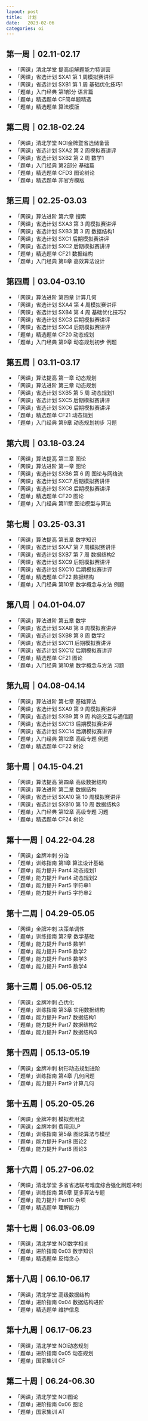 ```yaml
---
layout: post
title:  计划
date:   2023-02-06
categories: oi
---
```


## 第一周｜02.11-02.17

*   「网课」清北学堂 提高组解题能力特训营
*   「网课」省选计划 SXA1 第 1 周模拟赛讲评
*   「网课」省选计划 SXB1 第 1 周 基础优化技巧1
*   「题单」入门经典 第1部分 语言篇
*   「题单」精选题单 CF简单题精选
*   「题单」精选题单 算法模版

## 第二周｜02.18-02.24

*   「网课」清北学堂 NOI金牌暨省选储备营
*   「网课」省选计划 SXA2 第 2 周模拟赛讲评
*   「网课」省选计划 SXB2 第 2 周 数学1
*   「题单」入门经典 第2部分 基础篇
*   「题单」精选题单 CFD3 图论树论
*   「题单」精选题单 非官方模版

## 第三周｜02.25-03.03

*   「网课」算法进阶 第六章 搜索
*   「网课」省选计划 SXA3 第 3 周模拟赛讲评
*   「网课」省选计划 SXB3 第 3 周 数据结构1
*   「网课」省选计划 SXC1 后期模拟赛讲评
*   「网课」省选计划 SXC2 后期模拟赛讲评
*   「题单」精选题单 CF21 数据结构
*   「题单」入门经典 第8章 高效算法设计

## 第四周｜03.04-03.10

*   「网课」算法进阶 第四章 计算几何
*   「网课」省选计划 SXA4 第 4 周模拟赛讲评
*   「网课」省选计划 SXB4 第 4 周 基础优化技巧2
*   「网课」省选计划 SXC3 后期模拟赛讲评
*   「网课」省选计划 SXC4 后期模拟赛讲评
*   「题单」精选题单 CF20 动态规划
*   「题单」入门经典 第9章 动态规划初步 例题

## 第五周｜03.11-03.17

*   「网课」算法提高 第一章 动态规划
*   「网课」算法进阶 第三章 动态规划
*   「网课」省选计划 SXB5 第 5 周 动态规划1
*   「网课」省选计划 SXC5 后期模拟赛讲评
*   「网课」省选计划 SXC6 后期模拟赛讲评
*   「题单」精选题单 CF21 动态规划
*   「题单」入门经典 第9章 动态规划初步 习题

## 第六周｜03.18-03.24

*   「网课」算法提高 第三章 图论
*   「网课」算法进阶 第一章 图论
*   「网课」省选计划 SXB6 第 6 周 图论与网络流
*   「网课」省选计划 SXC7 后期模拟赛讲评
*   「网课」省选计划 SXC8 后期模拟赛讲评
*   「题单」精选题单 CF20 图论
*   「题单」入门经典 第11章 图论模型与算法

## 第七周｜03.25-03.31

*   「网课」算法提高 第五章 数学知识
*   「网课」省选计划 SXA7 第 7 周模拟赛讲评
*   「网课」省选计划 SXB7 第 7 周 数据结构2
*   「网课」省选计划 SXC9 后期模拟赛讲评
*   「网课」省选计划 SXC10 后期模拟赛讲评
*   「题单」精选题单 CF22 数据结构
*   「题单」入门经典 第10章 数学概念与方法 例题

## 第八周｜04.01-04.07

*   「网课」算法进阶 第五章 数学
*   「网课」省选计划 SXA8 第 8 周模拟赛讲评
*   「网课」省选计划 SXB8 第 8 周 数学2
*   「网课」省选计划 SXC11 后期模拟赛讲评
*   「网课」省选计划 SXC12 后期模拟赛讲评
*   「题单」精选题单 CF21 图论
*   「题单」入门经典 第10章 数学概念与方法 习题

## 第九周｜04.08-04.14

*   「网课」算法进阶 第七章 基础算法
*   「网课」省选计划 SXA9 第 9 周模拟赛讲评
*   「网课」省选计划 SXB9 第 9 周 构造交互与通信题
*   「网课」省选计划 SXC13 后期模拟赛讲评
*   「网课」省选计划 SXC14 后期模拟赛讲评
*   「题单」入门经典 第12章 高级专题 例题
*   「题单」精选题单 CF22 树论

## 第十周｜04.15-04.21

*   「网课」算法提高 第四章 高级数据结构
*   「网课」算法进阶 第二章 数据结构
*   「网课」省选计划 SXA10 第 10 周模拟赛讲评
*   「网课」省选计划 SXB10 第 10 周 数据结构3
*   「题单」入门经典 第12章 高级专题 习题
*   「题单」精选题单 CF24 树论

## 第十一周｜04.22-04.28

*   「网课」金牌冲刺 分治
*   「题单」训练指南 第1章 算法设计基础
*   「题单」能力提升 Part4 动态规划1
*   「题单」能力提升 Part4 动态规划2
*   「题单」能力提升 Part5 字符串1
*   「题单」能力提升 Part5 字符串2

## 第十二周｜04.29-05.05

*   「网课」金牌冲刺 决策单调性
*   「题单」训练指南 第2章 数学基础
*   「题单」能力提升 Part6 数学1
*   「题单」能力提升 Part6 数学2
*   「题单」能力提升 Part6 数学3
*   「题单」能力提升 Part6 数学4

## 第十三周｜05.06-05.12

*   「网课」金牌冲刺 凸优化
*   「题单」训练指南 第3章 实用数据结构
*   「题单」能力提升 Part7 数据结构1
*   「题单」能力提升 Part7 数据结构2
*   「题单」能力提升 Part7 数据结构3

## 第十四周｜05.13-05.19

*   「网课」金牌冲刺 树形动态规划进阶
*   「题单」训练指南 第4章 几何问题
*   「题单」能力提升 Part9 计算几何

## 第十五周｜05.20-05.26

*   「网课」金牌冲刺 模拟费用流
*   「网课」金牌冲刺 费用流LP
*   「题单」训练指南 第5章 图论算法与模型
*   「题单」能力提升 Part8 图论2
*   「题单」能力提升 Part8 图论3

## 第十六周｜05.27-06.02

*   「网课」清北学堂 多省省选联考难度综合强化刷题冲刺
*   「题单」训练指南 第6章 更多算法专题
*   「题单」能力提升 Part10 杂项
*   「题单」精选题单 理解能力

## 第十七周｜06.03-06.09

*   「网课」清北学堂 NOI数学相关
*   「题单」进阶指南 0x03 数学知识
*   「题单」精选题单 反悔贪心

## 第十八周｜06.10-06.17

*   「网课」清北学堂 高级数据结构
*   「题单」进阶指南 0x04 数据结构进阶
*   「题单」精选题单 维护信息

## 第十九周｜06.17-06.23

*   「网课」清北学堂 NOI动态规划
*   「题单」进阶指南 0x05 动态规划
*   「题单」国家集训 CF

## 第二十周｜06.24-06.30

*   「网课」清北学堂 NOI图论
*   「题单」进阶指南 0x06 图论
*   「题单」国家集训 AT